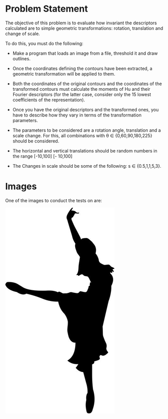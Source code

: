 # Problem Statement

The objective of this problem is to evaluate how invariant the descriptors calculated are to simple geometric transformations: rotation, translation and change of scale.

To do this, you must do the following: 
- Make a program that loads an image from a file, threshold it and draw outlines.

- Once the coordinates defining the contours have been extracted, a geometric transformation will be applied to them.

- Both the coordinates of the original contours and the coordinates of the transformed contours must calculate the moments of Hu and their Fourier descriptors (for the latter case, consider only the 15 lowest coefficients of the representation).

- Once you have the original descriptors and the transformed ones, you have to describe how they vary in terms of the transformation parameters. 

- The parameters to be considered are a rotation angle, translation and a scale change. For this, all combinations with  θ ∈ {0,60,90,180,225} should be considered. 

- The horizontal and vertical translations should be random numbers in the range [-10,100] [- 10,100]

- The Changes in scale should be some of the following: s ∈ {0.5,1,1,5,3}.

# Images

One of the images to conduct the tests on are: 

![First Image](Bailarina.png)
